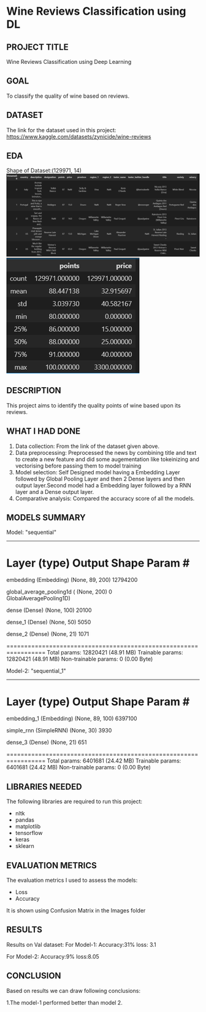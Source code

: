 # Wine Reviews Classification using DL 

## PROJECT TITLE

Wine Reviews Classification using Deep Learning 

## GOAL

To classify the quality of wine based on reviews. 

## DATASET

The link for the dataset used in this project:  https://www.kaggle.com/datasets/zynicide/wine-reviews 

## EDA
Shape of Dataset:(129971, 14)
![Dataset](../Images/Input_Dataset.png)
![EDA](../Images/EDA3.png)

## DESCRIPTION

This project aims to identify the quality points of wine based upon its reviews.

## WHAT I HAD DONE

1. Data collection: From the link of the dataset given above. 
2. Data preprocessing: Preprocessed the news by combining title and text to create a new feature and did some augementation like tokeinizing and vectorising before passing them to model training
3. Model selection: Self Designed model having a Embedding Layer followed by Global Pooling Layer and then 2 Dense layers and then output layer.Second model had a Embedding layer followed by a RNN layer and a Dense output layer.
4. Comparative analysis: Compared the accuracy score of all the models.

## MODELS SUMMARY

Model: "sequential"
_________________________________________________________________
 Layer (type)                Output Shape              Param #   
=================================================================
 embedding (Embedding)       (None, 89, 200)           12794200  
                                                                 
 global_average_pooling1d (  (None, 200)               0         
 GlobalAveragePooling1D)                                         
                                                                 
 dense (Dense)               (None, 100)               20100     
                                                                 
 dense_1 (Dense)             (None, 50)                5050      
                                                                 
 dense_2 (Dense)             (None, 21)                1071      
                                                                 
=================================================================
Total params: 12820421 (48.91 MB)
Trainable params: 12820421 (48.91 MB)
Non-trainable params: 0 (0.00 Byte)

Model-2: "sequential_1"
_________________________________________________________________
 Layer (type)                Output Shape              Param #   
=================================================================
 embedding_1 (Embedding)     (None, 89, 100)           6397100   
                                                                 
 simple_rnn (SimpleRNN)      (None, 30)                3930      
                                                                 
 dense_3 (Dense)             (None, 21)                651       
                                                                 
=================================================================
Total params: 6401681 (24.42 MB)
Trainable params: 6401681 (24.42 MB)
Non-trainable params: 0 (0.00 Byte)

## LIBRARIES NEEDED

The following libraries are required to run this project:

- nltk
- pandas
- matplotlib
- tensorflow
- keras
- sklearn

## EVALUATION METRICS

The evaluation metrics I used to assess the models:

- Loss 
- Accuracy

It is shown using Confusion Matrix in the Images folder

## RESULTS
Results on Val dataset:
For Model-1:
Accuracy:31%
loss: 3.1

For Model-2:
Accuracy:9%
loss:8.05

## CONCLUSION
Based on results we can draw following conclusions:

1.The model-1 performed better than model 2.